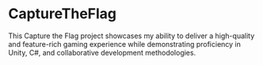 # CaptureTheFlag
This Capture the Flag project showcases my ability to deliver a high-quality and feature-rich gaming experience while demonstrating proficiency in Unity, C#, and collaborative development methodologies.
